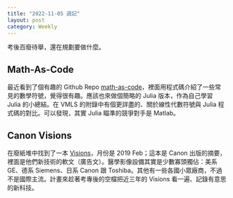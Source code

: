 ```yaml
---
title: "2022-11-05 週記"
layout: post
category: Weekly
---
```


考後百廢待舉，還在規劃要做什麼。

## Math-As-Code

最近看到了個有趣的 Github Repo [math-as-code](https://github.com/Jam3/math-as-code)，裡面用程式碼介紹了一些常見的數學符號，覺得很有趣。應該也來做個簡略的 Julia 版本，作為自己學習 Julia 的小總結。在 VMLS 的附錄中有個更詳盡的、關於線性代數符號與 Julia 程式碼的對比。可以發現，其實 Julia 瞄準的競爭對手是 Matlab。

## Canon Visions

在廢紙堆中找到了一本 [Visions](https://eu.medical.canon/visions-magazine/)，月份是 2019 Feb；這本是 Canon 出版的摘要，裡面是他們新技術的軟文（廣告文）。醫學影像設備其實是少數寡頭獨佔：美系 GE、德系 Siemens、日系 Canon 跟 Toshiba。其他有一些各國小眾廠商，不過不是國際主流。計畫來趁著考專後的空檔把近三年的 Visions 看一遍、記錄有意思的新科技。